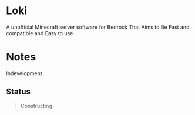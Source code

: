 # Loki
A unofficial Minecraft server software for Bedrock
That Aims to Be Fast and compatible and Easy to use
# Notes
Indevelopment
## Status
> Constructing
